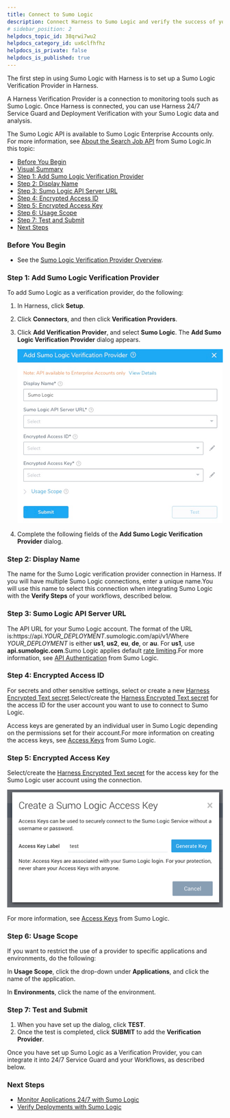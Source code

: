 ```yaml
---
title: Connect to Sumo Logic
description: Connect Harness to Sumo Logic and verify the success of your deployments and live microservices.
# sidebar_position: 2
helpdocs_topic_id: 38qrwi7wu2
helpdocs_category_id: ux6clfhfhz
helpdocs_is_private: false
helpdocs_is_published: true
---
```


The first step in using Sumo Logic with Harness is to set up a Sumo Logic Verification Provider in Harness.

A Harness Verification Provider is a connection to monitoring tools such as Sumo Logic. Once Harness is connected, you can use Harness 24/7 Service Guard and Deployment Verification with your Sumo Logic data and analysis.

The Sumo Logic API is available to Sumo Logic Enterprise Accounts only. For more information, see [About the Search Job API](https://help.sumologic.com/APIs/Search-Job-API/About-the-Search-Job-API) from Sumo Logic.In this topic:

* [Before You Begin](#before_you_begin)
* [Visual Summary](#visual_summary)
* [Step 1: Add Sumo Logic Verification Provider](#step_1_add_sumo_logic_verification_provider)
* [Step 2: Display Name](#step_2_display_name)
* [Step 3: Sumo Logic API Server URL](#step_3_sumo_logic_api_server_url)
* [Step 4: Encrypted Access ID](#step_4_encrypted_access_id)
* [Step 5: Encrypted Access Key](#step_5_encrypted_access_key)
* [Step 6: Usage Scope](#step_6_usage_scope)
* [Step 7: Test and Submit](#step_7_test_and_submit)
* [Next Steps](#next_steps)

### Before You Begin

* See the [Sumo Logic Verification Provider Overview](../continuous-verification-overview/concepts-cv/sumo-logic-verification-overview.md).

### Step 1: Add Sumo Logic Verification Provider

To add Sumo Logic as a verification provider, do the following:

1. In Harness, click **Setup**.
2. Click **Connectors**, and then click **Verification Providers**.
3. Click **Add Verification Provider**, and select **Sumo Logic**. The **Add Sumo Logic Verification Provider** dialog appears.

   ![](./static/1-sumo-logic-connection-setup-00.png)
   
4. Complete the following fields of the **Add Sumo Logic Verification Provider** dialog.

### Step 2: Display Name

The name for the Sumo Logic verification provider connection in Harness. If you will have multiple Sumo Logic connections, enter a unique name.You will use this name to select this connection when integrating Sumo Logic with the **Verify Steps** of your workflows, described below.

### Step 3: Sumo Logic API Server URL

The API URL for your Sumo Logic account. The format of the URL is:https://api.*YOUR\_DEPLOYMENT*.sumologic.com/api/v1/Where *YOUR\_DEPLOYMENT* is either **us1**, **us2**, **eu**, **de**, or **au**. For **us1**, use **api.sumologic.com**.Sumo Logic applies default [rate limiting](https://help.sumologic.com/APIs/General-API-Information/API-Authentication#Rate_limiting).For more information, see [API Authentication](https://help.sumologic.com/APIs/General-API-Information/API-Authentication) from Sumo Logic.

### Step 4: Encrypted Access ID

For secrets and other sensitive settings, select or create a new [Harness Encrypted Text secret](https://docs.harness.io/article/ygyvp998mu-use-encrypted-text-secrets).Select/create the [Harness Encrypted Text secret](https://docs.harness.io/article/ygyvp998mu-use-encrypted-text-secrets) for the access ID for the user account you want to use to connect to Sumo Logic.

Access keys are generated by an individual user in Sumo Logic depending on the permissions set for their account.For more information on creating the access keys, see [Access Keys](https://help.sumologic.com/Manage/Security/Access-Keys) from Sumo Logic.

### Step 5: Encrypted Access Key

Select/create the [Harness Encrypted Text secret](https://docs.harness.io/article/ygyvp998mu-use-encrypted-text-secrets) for the access key for the Sumo Logic user account using the connection.

[![](./static/1-sumo-logic-connection-setup-01.png)](./static/1-sumo-logic-connection-setup-01.png)

For more information, see [Access Keys](https://help.sumologic.com/Manage/Security/Access-Keys) from Sumo Logic.

### Step 6: Usage Scope

If you want to restrict the use of a provider to specific applications and environments, do the following:

In **Usage Scope**, click the drop-down under **Applications**, and click the name of the application.

In **Environments**, click the name of the environment.

### Step 7: Test and Submit

1. When you have set up the dialog, click **TEST**.
2. Once the test is completed, click **SUBMIT** to add the **Verification Provider**.

Once you have set up Sumo Logic as a Verification Provider, you can integrate it into 24/7 Service Guard and your Workflows, as described below.

### Next Steps

* [Monitor Applications 24/7 with Sumo Logic](2-24-7-service-guard-for-sumo-logic.md)
* [Verify Deployments with Sumo Logic](3-verify-deployments-with-sumo-logic.md)

